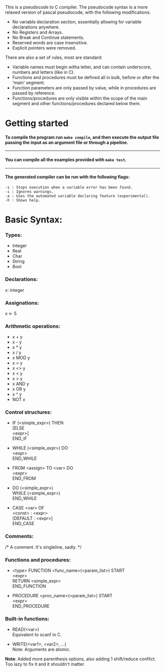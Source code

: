 This is a pseudocode to C compiler. The pseudocode syntax is a more relaxed version of pascal pseudocode, with the following modifications:  

- No variable declaration section, essentially allowing for variable declarations anywhere.
- No Registers and Arrays.
- No Break and Continue statements.
- Reserved words are case insensitive.
- Explicit pointers were removed.

There are also a set of rules, most are standard:

- Variable names must begin witha letter, and can contain underscore, numbers and letters (like in C).
- Functions and procedures must be defined all in bulk, before or after the 'main' segment.
- Function parameters are only passed by value, while in procedures are passed by reference.
- Functions/procedures are only visible within the scope of the main segment and other functions/procedures declared below them.


# Getting started

#### To compile the program run `make compile`, and then execute the output file passing the input as an argument file or through a pipeline.
---
#### You can compile all the examples provided with `make test`.
---
#### The generated compiler can be run with the following flags:
    -s : Stops execution when a variable error has been found.
    -i : Ignores warnings.
    -a : Uses the automated variable declaring feature (experimental).
    -h : Shows help.


# Basic Syntax:

### Types:

- Integer
- Real
- Char
- String
- Bool

### Declarations:
x: integer

### Assignations:
x <- 5


### Arithmetic operations:
-    x + y
-    x - y
-    x * y
-    x / y
-    x MOD y
-    x = y
-    x <> y
-    x < y
-    x > y
-    x AND y 
-    x OR y
-    x ^ y
-    NOT x


### Control structures:

- IF (<simple_expr>) THEN  
    [ELSE  
    \<expr>]  
  END_IF

- WHILE (<simple_expr>) DO  
    \<expr>  
  END_WHILE  

- FROM \<assign> TO \<var> DO  
    \<expr>  
  END_FROM  

- DO (<simple_expr>)   
    WHILE (<simple_expr>)  
  END_WHILE

- CASE \<var> OF  
    \<const> : \<expr>  
    [DEFAULT : \<expr>]  
  END_CASE


### Comments:
/* A comment. It's singleline, sadly. */

### Functions and procedures:

- \<type> FUNCTION \<func_name>(\<param_list>) START  
    \<expr>  
    RETURN \<simple_expr>  
  END_FUNCTION

- PROCEDURE \<proc_name>(\<param_list>) START  
    \<expr>  
  END_PROCEDURE
  

### Built-in functions:

- READ(\<var>)  
  Equivalent to scanf in C.

- WRITE(\<var1>, \<var2>, ...)  
  Note: Arguments are atomic.


**Note**: Added more parenthesis options, also adding 1 shift/reduce conflict. Too lazy to fix it and it shouldn't matter.
